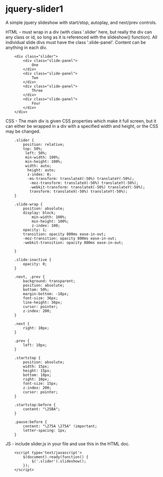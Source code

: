 # jquery-slider1

A simple jquery slideshow with start/stop, autoplay, and next/prev controls.

HTML - must wrap in a div (with class '.slider' here, but really the div can any class or id, so long as it is referenced with the slideshow() function). All individual slide divs must have the class '.slide-panel'. Content can be anything in each div.

		<div class="slider">
			<div class="slide-panel">
				One
			</div>
			<div class="slide-panel">
				Two
			</div>
			<div class="slide-panel">
				Three
			</div>
			<div class="slide-panel">
				Four
			</div>	
		</div>
		
CSS - The main div is given CSS properties which make it full screen, but it can either be wrapped in a div with a specified width and height, or the CSS may be changed.

		.slider {
			position: relative;
			top: 50%;
			 left: 50%;
			 min-width: 100%;
			 min-height: 100%;
			 width: auto;
			  height: auto;
			  z-index: 0;
			  -ms-transform: translateX(-50%) translateY(-50%);
			   -moz-transform: translateX(-50%) translateY(-50%);
			   -webkit-transform: translateX(-50%) translateY(-50%);
			   transform: translateX(-50%) translateY(-50%);
		}
		
		.slide-wrap {
			position: absolute;
			display: block;
		    	min-width: 100%;
		    	min-height: 100%;        
		    	z-index: 100;
			opacity: 1;
			transition: opacity 800ms ease-in-out;
		   	-moz-transition: opacity 800ms ease-in-out;
		   	-webkit-transition: opacity 800ms ease-in-out;
		   
		}
		
		.slide-inactive {
			opacity: 0;
		}
		
		.next, .prev {
			background: transparent;
			position: absolute;
			bottom: 50%;
			margin-bottom: -18px;
			font-size: 36px;
			line-height: 36px;
			cursor: pointer;
			z-index: 200; 
		}
		
		.next {
			right: 10px;
		}
		
		.prev {
			left: 10px;	
		}
		
		.startstop {
			position: absolute;
			width: 15px;
			height: 15px;
			bottom: 10px;
			right: 10px;
			font-size: 15px;
			z-index: 200;
			cursor: pointer;
		}
		
		.startstop:before {
			content: "\25BA";
		}
		
		.pause:before {
			content: "\275A \275A" !important;
			letter-spacing: 1px;
		}

JS - include slider.js in your file and use this in the HTML doc.

		<script type='text/javascript'>
			$(document).ready(function() {	
				$('.slider').slideshow();
			});
		</script>		

